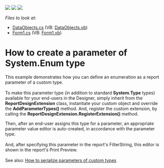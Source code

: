 <!-- default badges list -->
![](https://img.shields.io/endpoint?url=https://codecentral.devexpress.com/api/v1/VersionRange/128599580/10.2.3%2B)
[![](https://img.shields.io/badge/Open_in_DevExpress_Support_Center-FF7200?style=flat-square&logo=DevExpress&logoColor=white)](https://supportcenter.devexpress.com/ticket/details/E2613)
[![](https://img.shields.io/badge/📖_How_to_use_DevExpress_Examples-e9f6fc?style=flat-square)](https://docs.devexpress.com/GeneralInformation/403183)
<!-- default badges end -->
<!-- default file list -->
*Files to look at*:

* [DataObjects.cs](./CS/DataObjects.cs) (VB: [DataObjects.vb](./VB/DataObjects.vb))
* [Form1.cs](./CS/Form1.cs) (VB: [Form1.vb](./VB/Form1.vb))
<!-- default file list end -->
# How to create a parameter of System.Enum type


<p>This example demonstrates how you can define an enumeration as a report parameter of a custom type.<br />
 <br />
To make this parameter type (in addition to standard <strong>System.Type</strong> types) available for your end-users in the Designer, simply inherit from the <strong>ReportDesignExtension</strong> class, instantiate your custom object and override the <strong>AddParameterTypes()</strong> method. And, register the custom extension, by calling the <strong>ReportDesignExtension.RegisterExtension()</strong> method.</p><p>Then, after an end-user assigns this type for a parameter, an appropriate parameter value editor is auto-created, in accordance with the parameter type.<br />
 <br />
And, after specifying this parameter in the report's FilterString, this editor is shown in the report's Print Preview.<br />
 <br />
See also: <a href="https://www.devexpress.com/Support/Center/p/E3186">How to serialize parameters of custom types</a> <br />
 </p>

<br/>


